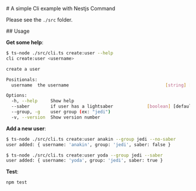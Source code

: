 # A simple Cli example with Nestjs Command

Please see the `./src` folder.

## Usage

__Get some help__:

```bash
$ ts-node ./src/cli.ts create:user --help
cli create:user <username>

create a user

Positionals:
  username  the username                                     [string] [required]

Options:
  -h, --help     Show help                                             [boolean]
  --saber        if user has a lightsaber             [boolean] [default: false]
  --group, -g    user group (ex: "jedi")                                [string]
  -v, --version  Show version number                                   [boolean]
```

__Add a new user__:

```bash
$ ts-node ./src/cli.ts create:user anakin --group jedi --no-saber
user added: { username: 'anakin', group: 'jedi', saber: false }

$ ts-node ./src/cli.ts create:user yoda --group jedi --saber
user added: { username: 'yoda', group: 'jedi', saber: true }
```

__Test__:

```
npm test
```
